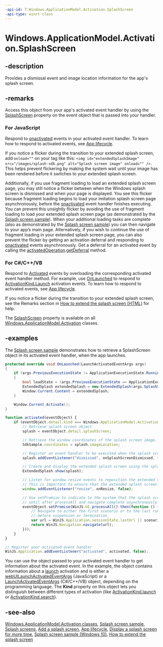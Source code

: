 ```yaml
---
-api-id: T:Windows.ApplicationModel.Activation.SplashScreen
-api-type: winrt class
---
```


<!-- Class syntax.
public class SplashScreen : Windows.ApplicationModel.Activation.ISplashScreen
-->

# Windows.ApplicationModel.Activation.SplashScreen

## -description

Provides a dismissal event and image location information for the app's splash screen.

## -remarks

Access this object from your app's activated event handler by using the [SplashScreen](iactivatedeventargs_splashscreen.md) property on the event object that is passed into your handler.

### For JavaScript

Respond to [onactivated](/previous-versions/windows/apps/br212679(v=win.10)) events in your activated event handler. To learn how to respond to activated events, see [App lifecycle](/windows/uwp/launch-resume/app-lifecycle).

If you notice a flicker during the transition to your extended splash screen, add `onload=""` on your  tag like this: `<img id="extendedSplashImage" src="/images/splash-sdk.png" alt="Splash screen image" onload="" />`. This helps prevent flickering by making the system wait until your image has been rendered before it switches to your extended splash screen.

Additionally, if you use fragment loading to load an extended splash screen page, you may still notice a flicker between when the Windows splash screen is dismissed and when your page is displayed. You see this flicker because fragment loading begins to load your imitation splash screen page asynchronously, before the [onactivated](/previous-versions/windows/apps/br212679(v=win.10)) event handler finishes executing. You can prevent this unsightly flicker by avoiding the use of fragment loading to load your extended splash screen page (as demonstrated by the [Splash screen sample](https://github.com/microsoft/Windows-universal-samples/tree/master/Samples/SplashScreen)). When your additional loading tasks are complete (also as demonstrated by the [Splash screen sample](https://github.com/microsoft/Windows-universal-samples/tree/master/Samples/SplashScreen)) you can then navigate to your app’s main page. Alternatively, if you wish to continue the use of fragment loading in your extended splash screen page, you can also prevent the flicker by getting an activation deferral and responding to [onactivated](/previous-versions/windows/apps/br212679(v=win.10)) events asynchronously. Get a deferral for an activated event by calling the [activatedOperation](../windows.ui.webui/activatedoperation.md).[getDeferral](../windows.ui.webui/activatedoperation_getdeferral_254836512.md) method.

### For C#/C++/VB

Respond to [Activated](../windows.applicationmodel.core/coreapplicationview_activated.md) events by overloading the corresponding activated event handler method. For example, use [OnLaunched](../windows.ui.xaml/application_onlaunched_859642554.md) to respond to [ActivationKind.Launch](activationkind.md) activation events. To learn how to respond to activated events, see [App lifecycle](/windows/uwp/launch-resume/app-lifecycle).

If you notice a flicker during the transition to your extended splash screen, see the Remarks section in [How to extend the splash screen (HTML)](/en-us/previous-versions/windows/apps/hh700390(v=win.10)) for help.

The [SplashScreen](iactivatedeventargs_splashscreen.md) property is available on all [Windows.ApplicationModel.Activation](windows_applicationmodel_activation_classes.md) classes.

<!--<p  xmlns:xsi="http://www.w3.org/2001/XMLSchema-instance">If you notice a flicker during the transition to your extended splash screen,  add <inline_code devlang="html">onload=""</inline_code> on your <xref targtype="element">&lt;img&gt;</xref> tag like this: <inline_code devlang="html">&lt;img id="extendedSplashImage" src="/images/splash-sdk.png" alt="Splash screen image" onload="" /&gt;</inline_code>. This helps prevent flickering by making the system wait until your image has been rendered before it switches to your extended splash screen.</p>-->

## -examples

The [Splash screen sample](https://github.com/microsoft/Windows-universal-samples/tree/master/Samples/SplashScreen) demonstrates how to retrieve a SplashScreen object in its activated event handler, when the app launches.

```csharp
protected override void OnLaunched(LaunchActivatedEventArgs args)
{
    if (args.PreviousExecutionState != ApplicationExecutionState.Running)
    {
        bool loadState = (args.PreviousExecutionState == ApplicationExecutionState.Terminated);
        ExtendedSplash extendedSplash = new ExtendedSplash(args.SplashScreen, loadState);
        Window.Current.Content = extendedSplash;
    }

    Window.Current.Activate();
}
```

```javascript
function activated(eventObject) {
    if (eventObject.detail.kind === Windows.ApplicationModel.Activation.ActivationKind.launch) {
        // Retrieve splash screen object
        splash = eventObject.detail.splashScreen;

        // Retrieve the window coordinates of the splash screen image.
        SdkSample.coordinates = splash.imageLocation;

        // Register an event handler to be executed when the splash screen has been dismissed.
        splash.addEventListener("dismissed", onSplashScreenDismissed, false);

        // Create and display the extended splash screen using the splash screen object.
        ExtendedSplash.show(splash);

        // Listen for window resize events to reposition the extended splash screen image accordingly.
        // This is important to ensure that the extended splash screen is formatted properly in response to snapping, unsnapping, rotation, etc...
        window.addEventListener("resize", onResize, false);

        // Use setPromise to indicate to the system that the splash screen must not be torn down
        // until after processAll and navigate complete asynchronously.
        eventObject.setPromise(WinJS.UI.processAll().then(function () {
            // Navigate to either the first scenario or to the last running scenario
            // before suspension or termination.
            var url = WinJS.Application.sessionState.lastUrl || scenarios[0].url;
            return WinJS.Navigation.navigate(url);
        }));
    }
}

// Register your activated event handler
WinJS.Application.addEventListener("activated", activated, false);
```

You can use the object passed to your activated event handler to get information about the activated event. In the example, the object contains information about a [launch](activationkind.md) activation and is either a [webUILaunchActivatedEventArgs](../windows.ui.webui/webuilaunchactivatedeventargs.md) (JavaScript) or a [LaunchActivatedEventArgs](launchactivatedeventargs.md) (C#/C++/VB) object, depending on the programming language. The **Kind** property on this object lets you distinguish between different types of activation (like [ActivationKind.launch](activationkind.md) or [ActivationKind.search](activationkind.md)).

## -see-also

[Windows.ApplicationModel.Activation classes](windows_applicationmodel_activation_classes.md), [Splash screen sample](https://github.com/microsoft/Windows-universal-samples/tree/master/Samples/SplashScreen), [Splash screens](/windows/uwp/launch-resume/splash-screens), [Add a splash screen](/windows/uwp/launch-resume/add-a-splash-screen), [App lifecycle](/windows/uwp/launch-resume/app-lifecycle), [Display a splash screen for more time](/windows/uwp/launch-resume/create-a-customized-splash-screen), [Splash screen sample (Windows 10)](https://go.microsoft.com/fwlink/p/?LinkId=620608), [How to extend the splash screen](/previous-versions/windows/apps/hh700390(v=win.10))